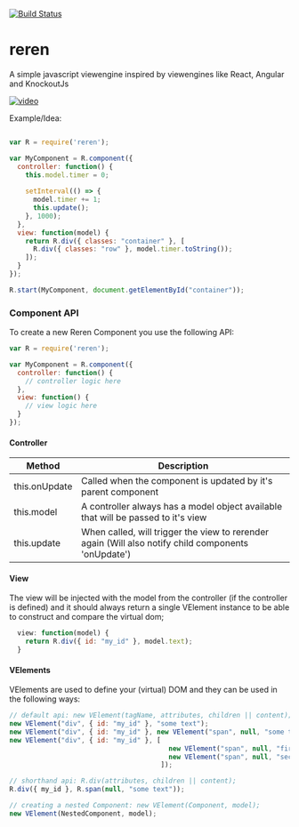 [![Build Status](https://travis-ci.org/rvdkooy/reren.svg?branch=master)](https://travis-ci.org/rvdkooy/reren)

# reren
A simple javascript viewengine inspired by viewengines like React, Angular and KnockoutJs

[![video](https://img.youtube.com/vi/vFfNagXrx0k/0.jpg)](https://www.youtube.com/watch?v=vFfNagXrx0k)


Example/Idea:

``` javascript

var R = require('reren');

var MyComponent = R.component({
  controller: function() {
    this.model.timer = 0;
    
    setInterval(() => {
      model.timer += 1;
      this.update();
    }, 1000);
  },
  view: function(model) {
    return R.div({ classes: "container" }, [
      R.div({ classes: "row" }, model.timer.toString());
    ]);
  }
});

R.start(MyComponent, document.getElementById("container"));
```

### Component API
To create a new Reren Component you use the following API:
``` javascript
var R = require('reren');

var MyComponent = R.component({
  controller: function() {
    // controller logic here
  },
  view: function() {
    // view logic here
  }
});

```


#### Controller

| Method        | Description                                                                       |               
| ------------- |-----------------------------------------------------------------------------------|
| this.onUpdate | Called when the component is updated by it's parent component                     |
| this.model    | A controller always has a model object available that will be passed to it's view |
| this.update   | When called, will trigger the view to rerender again (Will also notify child components 'onUpdate')|

#### View
The view will be injected with the model from the controller (if the controller is defined) and it should always return a single VElement instance to be able to construct and compare the virtual dom;
``` javascript
  view: function(model) {
    return R.div({ id: "my_id" }, model.text);
  }
```

#### VElements
VElements are used to define your (virtual) DOM and they can be used in the following ways:

``` javascript
// default api: new VElement(tagName, attributes, children || content);
new VElement("div", { id: "my_id" }, "some text");
new VElement("div", { id: "my_id" }, new VElement("span", null, "some text"));
new VElement("div", { id: "my_id" }, [ 
                                        new VElement("span", null, "first"),
                                        new VElement("span", null, "second")
                                      ]);

// shorthand api: R.div(attributes, children || content);
R.div({ my_id }, R.span(null, "some text"));

// creating a nested Component: new VElement(Component, model);
new VElement(NestedComponent, model);

```
